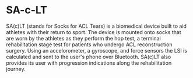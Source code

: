 # SA-c-LT

SA(c)LT (stands for Socks for ACL Tears) is a biomedical device built to aid athletes with their return to sport. The device is mounted onto socks that are worn by the athletes as they perform the hop test, a terminal rehabilitation stage test for patients who undergo ACL reconstruction surgery. Using an accelorometer, a gyroscope, and force sensors the LSI is calculated and sent to the user's phone over Bluetooth. SA(c)LT also provides its user with progression indications along the rehabilitation journey.

